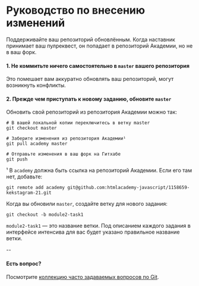 # Руководство по внесению изменений

Поддерживайте ваш репозиторий обновлённым. Когда наставник принимает ваш пулреквест, он попадает в репозиторий Академии, но не в ваш форк.

#### 1. Не коммитьте ничего самостоятельно в `master` вашего репозитория

Это помешает вам аккуратно обновлять ваш репозиторий, могут возникнуть конфликты.

#### 2. Прежде чем приступать к новому заданию, обновите `master`

Обновить свой репозиторий из репозитория Академии можно так:

```
# В вашей локальной копии переключитесь в ветку master
git checkout master

# Заберите изменения из репозитория Академии¹
git pull academy master

# Отправьте изменения в ваш форк на Гитхабе
git push
```

¹ В `academy` должна быть ссылка на репозиторий Академии. Если его там нет, добавьте:

```
git remote add academy git@github.com:htmlacademy-javascript/1158659-kekstagram-21.git
```

Когда вы обновили `master`, создайте ветку для нового задания:

```
git checkout -b module2-task1
```

`module2-task1` — это название ветки. Под описанием каждого задания в интерфейсе интенсива для вас будет указано правильное название ветки.

--

#### Есть вопрос?

Посмотрите [коллекцию часто задаваемых вопросов по Git](http://firstaidgit.ru).
